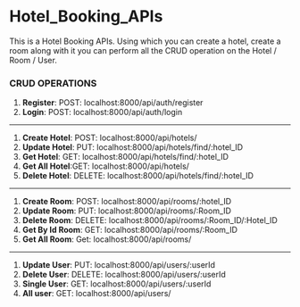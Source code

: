 # Hotel_Booking_APIs
This is a Hotel Booking APIs. Using which you can create a hotel, create a room along with it you can perform all the CRUD operation on the Hotel / Room / User.

### CRUD OPERATIONS
1. **Register**:  POST: localhost:8000/api/auth/register
2. **Login**:     POST: localhost:8000/api/auth/login

***

1. **Create Hotel**: POST: localhost:8000/api/hotels/
2. **Update Hotel**: PUT:  localhost:8000/api/hotels/find/:hotel_ID
3. **Get Hotel**:    GET:  localhost:8000/api/hotels/find/:hotel_ID
4. **Get All Hotel**:GET:  localhost:8000/api/hotels/
5. **Delete Hotel**: DELETE: localhost:8000/api/hotels/find/:hotel_ID

***

1. **Create Room**:  POST: localhost:8000/api/rooms/:hotel_ID
2. **Update Room**:  PUT:  localhost:8000/api/rooms/:Room_ID
3. **Delete Room**:  DELETE: localhost:8000/api/rooms/:Room_ID/:Hotel_ID
4. **Get By Id Room**: GET: localhost:8000/api/rooms/:Room_ID
5. **Get All Room**: Get:  localhost:8000/api/rooms/
***
1. **Update User**: PUT: localhost:8000/api/users/:userId
2. **Delete User**: DELETE: localhost:8000/api/users/:userId
3. **Single User**: GET: localhost:8000/api/users/:userId
4. **All user**:    GET: localhost:8000/api/users/







